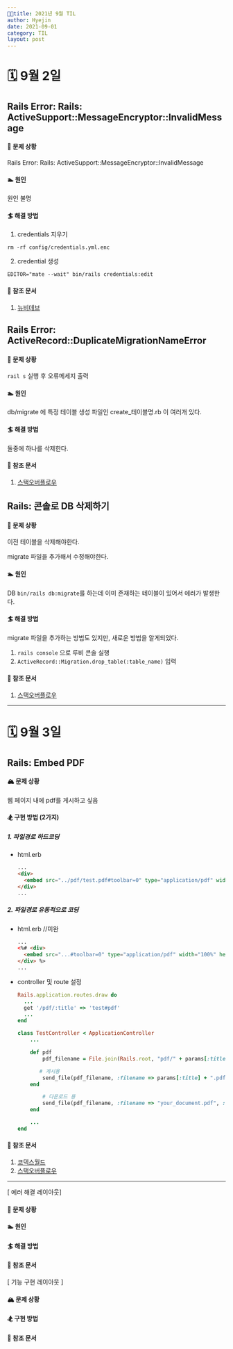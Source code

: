 ```yaml
---
title: 2021년 9월 TIL
author: Hyejin
date: 2021-09-01
category: TIL
layout: post
---
```


# 🗓 9월 2일

## Rails Error: Rails: ActiveSupport::MessageEncryptor::InvalidMessage

#### 🌊 문제 상황

Rails Error: Rails: ActiveSupport::MessageEncryptor::InvalidMessage

#### 🏊 원인

원인 불명

#### 🏄 해결 방법

1. credentials 지우기

```shell
rm -rf config/credentials.yml.enc
```

2. credential 생성

```shell
EDITOR="mate --wait" bin/rails credentials:edit
```

#### 📃 참조 문서

1. [뉴비데브](https://newbedev.com/rails-activesupport-messageencryptor-invalidmessage)





## Rails Error: ActiveRecord::DuplicateMigrationNameError

#### 🌊 문제 상황

```rail s``` 실행 후 오류메세지 출력

#### 🏊 원인

db/migrate 에 특정 테이블 생성 파일인 create_테이블명.rb 이 여러개 있다.

#### 🏄 해결 방법

둘중에 하나를 삭제한다.

#### 📃 참조 문서

1. [스택오버플로우](https://stackoverflow.com/questions/34983246/how-is-it-possible-to-get-activerecordduplicatemigrationnameerror-with-only)





## Rails: 콘솔로 DB 삭제하기

#### 🌊 문제 상황

이전 테이블을 삭제해야한다. 

migrate 파일을 추가해서 수정해야한다.

#### 🏊 원인

DB ```bin/rails db:migrate```를 하는데 이미 존재하는 테이블이 있어서 에러가 발생한다.

#### 🏄 해결 방법

migrate 파일을 추가하는 방법도 있지만, 새로운 방법을 알게되었다.

1. ```rails console``` 으로 루비 콘솔 실행
2. ```ActiveRecord::Migration.drop_table(:table_name)``` 입력

#### 📃 참조 문서

1. [스택오버플로우](https://stackoverflow.com/questions/4020131/rails-db-migration-how-to-drop-a-table)





---

# 🗓 9월 3일

## Rails: Embed PDF

#### 🏔 문제 상황

웹 페이지 내에 pdf를 게시하고 싶음

#### 🏂 구현 방법 (2가지)

##### 1. 파일경로 하드코딩

- html.erb

  ```html
  ...
  <div>
    <embed src="../pdf/test.pdf#toolbar=0" type="application/pdf" width="100%" height="600px">
  </div>
  ...
	```



##### 2. 파일경로 유동적으로 코딩

- html.erb //미완

   ```html
   ...
   <%# <div>
     <embed src="...#toolbar=0" type="application/pdf" width="100%" height="600px">
   </div> %>
   ...
   ```

   

- controller 및 route 설정

  ```ruby
  Rails.application.routes.draw do
    ...
    get '/pdf/:title' => 'test#pdf'
    ...
  end
  
  ```

  ```ruby
  class TestController < ApplicationController
      ...
  
      def pdf
          pdf_filename = File.join(Rails.root, "pdf/" + params[:title] + ".pdf")
  
         # 게시용   
          send_file(pdf_filename, :filename => params[:title] + ".pdf", :disposition => 'inline', :type => "application/pdf")
      end
  
          # 다운로드 용
          send_file(pdf_filename, :filename => "your_document.pdf", :type => "application/pdf")
      end
  
      ...
  end
  ```



#### 📃 참조 문서

1. [코덱스월드](https://www.codexworld.com/embed-pdf-document-file-in-html-web-page/)
2. [스택오버플로우](https://stackoverflow.com/questions/7500451/how-do-i-display-a-pdf-in-ror-ruby)







---

[ 에러 해결 레이아웃]

#### 🌊 문제 상황

#### 🏊 원인

#### 🏄 해결 방법

#### 📃 참조 문서

[ 기능 구현 레이아웃 ]

#### 🏔 문제 상황

#### 🏂 구현 방법

#### 📃 참조 문서


